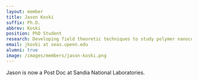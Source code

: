 ```yaml
---
layout: member
title: Jason Koski
suffix: Ph.D.
abbrev: Koski
position: PhD Student
research: Developing field theoretic techniques to study polymer nanocomposites
email: jkoski at seas.upenn.edu
alumni: true
image: /images/members/jason-koski.png
---
```


Jason is now a Post Doc at Sandia National Laboratories.
